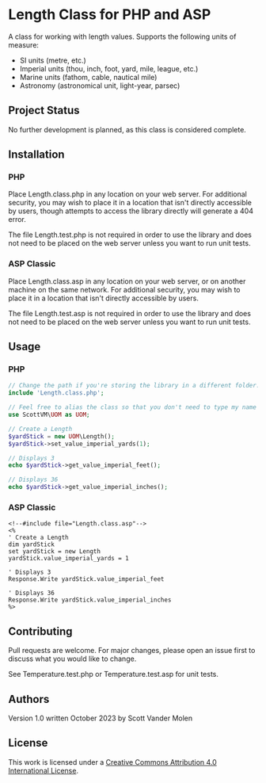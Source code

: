 # Length Class for PHP and ASP

A class for working with length values. Supports the following units of measure:

- SI units (metre, etc.)
- Imperial units (thou, inch, foot, yard, mile, league, etc.)
- Marine units (fathom, cable, nautical mile)
- Astronomy (astronomical unit, light-year, parsec)

## Project Status

No further development is planned, as this class is considered complete.

## Installation

### PHP

Place Length.class.php in any location on your web server. For additional security, you may wish to place it in a location that isn't directly accessible by users, though attempts to access the library directly will generate a 404 error.

The file Length.test.php is not required in order to use the library and does not need to be placed on the web server unless you want to run unit tests.

### ASP Classic

Place Length.class.asp in any location on your web server, or on another machine on the same network. For additional security, you may wish to place it in a location that isn't directly accessible by users.

The file Length.test.asp is not required in order to use the library and does not need to be placed on the web server unless you want to run unit tests.

## Usage

### PHP

```PHP
// Change the path if you're storing the library in a different folder.
include 'Length.class.php';

// Feel free to alias the class so that you don't need to type my name every time you use it.
use ScottVM\UOM as UOM;

// Create a Length
$yardStick = new UOM\Length();
$yardStick->set_value_imperial_yards(1);

// Displays 3
echo $yardStick->get_value_imperial_feet();

// Displays 36
echo $yardStick->get_value_imperial_inches();
```

### ASP Classic

```vbscript
<!--#include file="Length.class.asp"-->
<%
' Create a Length
dim yardStick
set yardStick = new Length
yardStick.value_imperial_yards = 1

' Displays 3
Response.Write yardStick.value_imperial_feet

' Displays 36
Response.Write yardStick.value_imperial_inches
%>
```

## Contributing

Pull requests are welcome. For major changes, please open an issue first to discuss what you would like to change.

See Temperature.test.php or Temperature.test.asp for unit tests.

## Authors

Version 1.0 written October 2023 by Scott Vander Molen

## License
This work is licensed under a [Creative Commons Attribution 4.0 International License](https://creativecommons.org/licenses/by/4.0/).
